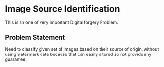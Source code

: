 # Image Source Identification

This is an one of very important Digital forgery Problem.

## Problem Statement
Need to classify given set of images based on their source of origin, without using watermark data because that can easily altered so not provide any guarantee.
